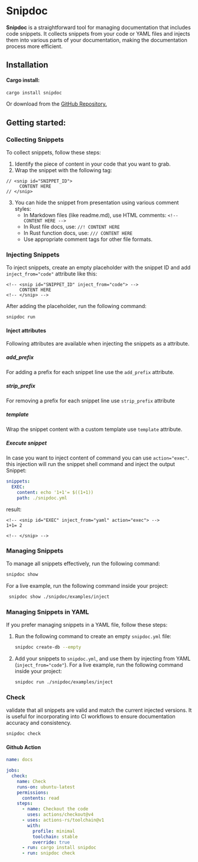 # Snipdoc

**Snipdoc** is a straightforward tool for managing documentation that includes code snippets.
It collects snippets from your code or YAML files and injects them into various parts of your documentation, making the documentation process more efficient.

## Installation
#### Cargo install:
```sh
cargo install snipdoc
```
Or download from the [GitHub Repository.](https://github.com/kaplanelad/snipdoc/releases/latest)
## Getting started:

### Collecting Snippets
To collect snippets, follow these steps:
1. Identify the piece of content in your code that you want to grab.
2. Wrap the snippet with the following tag:
```text
// <snip id="SNIPPET_ID">
     CONTENT HERE
// </snip>
```
3. You can hide the snippet from presentation using various comment styles:
    - In Markdown files (like readme.md), use HTML comments: `<!-- CONTENT HERE -->`
    - In Rust file docs, use: `//! CONTENT HERE`
    - In Rust function docs, use: `/// CONTENT HERE`
    - Use appropriate comment tags for other file formats.

### Injecting Snippets
To inject snippets, create an empty placeholder with the snippet ID and add `inject_from="code"` attribute like this:

```text
<!-- <snip id="SNIPPET_ID" inject_from="code"> -->
     CONTENT HERE
<!-- </snip> -->
```

After adding the placeholder, run the following command:

```sh
snipdoc run
```

#### Inject attributes
Following attributes are available when injecting the snippets as a attribute.

##### add_prefix
For adding a prefix for each snippet line use the `add_prefix` attribute. 

##### strip_prefix
For removing a prefix for each snippet line use `strip_prefix` attribute

##### template
Wrap the snippet content with a custom template use `template` attribute.


##### Execute snippet 
In case you want to inject content of command you can use `action="exec"`. this injection will run the snippet shell command and inject the output
Snippet:
```yaml
snippets:
  EXEC:
    content: echo '1+1'= $((1+1))
    path: ./snipdoc.yml
```

result:
```
<!-- <snip id="EXEC" inject_from="yaml" action="exec"> -->
1+1= 2

<!-- </snip> -->
```


### Managing Snippets

To manage all snippets effectively, run the following command:

```sh
snipdoc show
```

For a live example, run the following command inside your project:
```sh
 snipdoc show ./snipdoc/examples/inject
```

### Managing Snippets in YAML

If you prefer managing snippets in a YAML file, follow these steps:

1. Run the following command to create an empty `snipdoc.yml` file:
   ```sh
   snipdoc create-db --empty
   ```
2. Add your snippets to `snipdoc.yml`, and use them by injecting from YAML (`inject_from="code"`). 
For a live example, run the following command inside your project:
   ```sh
   snipdoc run ./snipdoc/examples/inject
   ```

### Check

validate that all snippets are valid and match the current injected versions. 
It is useful for incorporating into CI workflows to ensure documentation accuracy and consistency.

```sh
snipdoc check
```

#### Github Action
```yaml
name: docs

jobs:
  check:
    name: Check
    runs-on: ubuntu-latest
    permissions:
      contents: read
    steps:
      - name: Checkout the code
        uses: actions/checkout@v4
      - uses: actions-rs/toolchain@v1
        with:
          profile: minimal
          toolchain: stable
          override: true
      - run: cargo install snipdoc        
      - run: snipdoc check        
```
